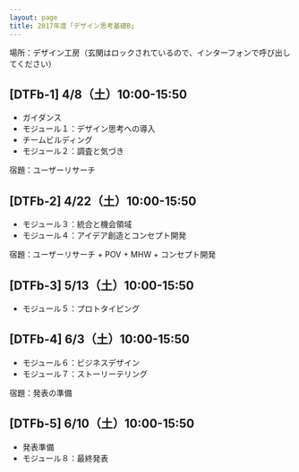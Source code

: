 ```yaml
---
layout: page
title: 2017年度「デザイン思考基礎B」
---
```


<div class="alert alert-info" role="alert">
場所：デザイン工房（玄関はロックされているので、インターフォンで呼び出してください）
</div>

## [DTFb-1] 4/8（土）10:00-15:50

- ガイダンス
- モジュール１：デザイン思考への導入
- チームビルディング
- モジュール２：調査と気づき

宿題：ユーザーリサーチ

## [DTFb-2] 4/22（土）10:00-15:50

- モジュール３：統合と機会領域
- モジュール４：アイデア創造とコンセプト開発

宿題：ユーザーリサーチ + POV + MHW + コンセプト開発

## [DTFb-3] 5/13（土）10:00-15:50

- モジュール５：プロトタイピング

## [DTFb-4] 6/3（土）10:00-15:50

- モジュール６：ビジネスデザイン
- モジュール７：ストーリーテリング

宿題：発表の準備

## [DTFb-5] 6/10（土）10:00-15:50

- 発表準備
- モジュール８：最終発表
